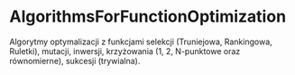 # AlgorithmsForFunctionOptimization
Algorytmy optymalizacji z funkcjami selekcji (Truniejowa, Rankingowa, Ruletki), mutacji, inwersji, krzyżowania (1, 2, N-punktowe oraz równomierne), sukcesji (trywialna).

